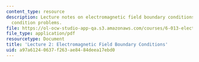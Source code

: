 ```yaml
---
content_type: resource
description: Lecture notes on electromagnetic field boundary conditions and boundary
  condition problems.
file: https://ol-ocw-studio-app-qa.s3.amazonaws.com/courses/6-013-electromagnetics-and-applications-fall-2005/a97a61240637f263ae8484deea17ebd0_lec2.pdf
file_type: application/pdf
resourcetype: Document
title: 'Lecture 2: Electromagnetic Field Boundary Conditions'
uid: a97a6124-0637-f263-ae84-84deea17ebd0
---
```

